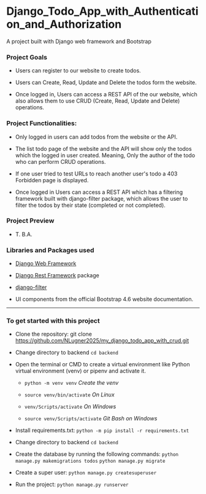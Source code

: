 # Django_Todo_App_with_Authentication_and_Authorization

A project built with Django web framework and Bootstrap

###  Project Goals

* Users can register to our website to create todos.

* Users can Create, Read, Update and Delete the todos form the website.

* Once logged in, Users can access a REST API of the our website, which also allows them to use CRUD (Create, Read, Update and Delete) operations.

### Project Functionalities:

* Only logged in users can add todos from the website or the API.

* The list todo page of the website and the API will show only the todos which the logged in user created. Meaning, Only the author of the todo who can perform CRUD operations.

* If one user tried to test URLs to reach another user's todo a 403 Forbidden page is displayed.

* Once logged in Users can access a REST API which has a filtering framework built with django-filter package, which allows the user to filter the todos by their state (completed or not completed).


### Project Preview

* T. B.A.

### Libraries and Packages used

* [Django Web Framework](https://www.djangoproject.com/)

* [Django Rest Framework](https://www.django-rest-framework.org/) package

* [django-filter](https://github.com/carltongibson/django-filter/tree/main)

* UI components from the official Bootstrap 4.6 website documentation.
-------------------------------------------------------------------------------

### To get started with this project

* Clone the repository: git clone https://github.com/NLugner2025/my_django_todo_app_with_crud.git

* Change directory to backend ``` cd backend ```

* Open the terminal or CMD to create a virtual environment like Python virtual environment (venv) or pipenv and activate it.

    * ``` python -m venv venv ```           *Create the venv*

    * ``` source venv/bin/activate ```      *On Linux*

    * ``` venv/Scripts/activate ```         *On Windows*

    * ``` source venv/Scripts/activate ```  *Git Bash on Windows*

* Install requirements.txt: ``` python -m pip install -r requirements.txt ```

* Change directory to backend ``` cd backend ```

* Create the database by running the following commands:
``` python manage.py makemigrations todos ```
``` python manage.py migrate ```

* Create a super user: ``` python manage.py createsuperuser ```

* Run the project: ``` python manage.py runserver ```
